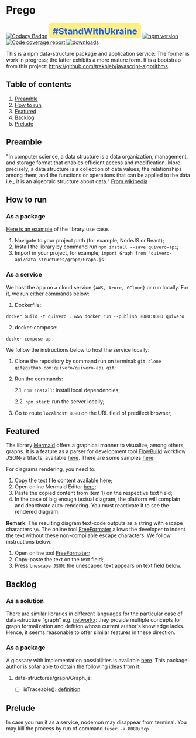 # Prego

[![Codacy Badge](https://api.codacy.com/project/badge/Grade/330043511b8240faa6161331a11e2abb)](https://app.codacy.com/gh/quivero/prego?utm_source=github.com&utm_medium=referral&utm_content=quivero/prego&utm_campaign=Badge_Grade_Settings)
[![StandWithUkraine](https://raw.githubusercontent.com/vshymanskyy/StandWithUkraine/main/badges/StandWithUkraine.svg)](https://github.com/vshymanskyy/StandWithUkraine/blob/main/docs/README.md)
[![npm version](https://img.shields.io/npm/v/dot-quiver)](https://www.npmjs.com/package/quivero-api)
[![Code coverage report](https://codecov.io/gh/quivero/prego/branch/main/graph/badge.svg?token=U6VOO56PDL)](https://app.codecov.io/gh/quivero/prego)
[![downloads](https://img.shields.io/npm/dm/quivero-api)](https://www.npmjs.com/package/quivero-api)

This is a npm data-structure package and application service: The former is work in progress; the latter exhibits a more mature form. It is a bootstrap from this project: https://github.com/trekhleb/javascript-algorithms.

## Table of contents

1. [Preamble](#preamble)
2. [How to run](#how-to-run)
3. [Featured](#featured)
4. [Backlog](#backlog)
5. [Prelude](#prelude)

## Preamble

"In computer science, a data structure is a data organization, management, and storage format that enables efficient access and modification. More precisely, a data structure is a collection of data values, the relationships among them, and the functions or operations that can be applied to the data i.e., it is an algebraic structure about data." [From wikipedia](https://en.wikipedia.org/wiki/Data_structure)

## How to run

### As a package

[Here is an example](https://github.com/quivero/use-case) of the library use case.

1. Navigate to your project path (for example, NodeJS or React);
2. Install the library by command run `npm install --save quivero-api`;
3. Import in your project, for example, `import Graph from 'quivero-api/data-structures/graph/Graph.js'`

### As a service

We host the app on a cloud service `{AWS, Azure, GCloud}` or run locally. For it, we run either commands below: 

1. Dockerfile:

```
docker build -t quivero . &&& docker run --publish 8080:8080 quivero
```

2. docker-compose:

```
docker-compose up
```

We follow the instructions below to host the service locally:

1. Clone the repository by command run on terminal: `git clone git@github.com:quivero/quivero-api.git`;
2. Run the commands:

   2.1. `npm install`: install local dependencies;

   2.2. `npm start`: run the server locally;

3. Go to route `localhost:8080` on the URL field of predilect browser;

## Featured

The library [Mermaid](https://github.com/mermaid-js/mermaid-cli) offers a graphical manner to visualize, among others, graphs. It is a feature as a parser for development tool [FlowBuild](https://github.com/flow-build) workflow JSON-artifacts, available [here](https://github.com/quivero-api/quivero-api/blob/44217b78c9b15dfbe33708b8f744ce8d3ea00e99/utils/workflow/parsers.js#L531). There are some samples [here](https://github.com/quivero/quivero-api-api/tree/main/src/samples/blueprints/diagrams).

For diagrams rendering, you need to:

1. Copy the text file content available [here](https://github.com/quivero/quivero-api/tree/main/src/samples/blueprints/diagrams);
2. Open online Mermaid Editor [here](https://mermaid.live);
3. Paste the copied content from item 1) on the respective text field;
4. In the case of big enough textual diagram, the platform will complain and deactivate auto-rendering. You must reactivate it to see the rendered diagram.

__Remark__: The resulting diagram text-code outputs as a string with escape characters `\n`. The online tool [FreeFormater](https://www.freeformatter.com/json-escape.html) allows the developer to indent the text without these non-compilable escape characters. We follow instructions below:

1. Open online tool [FreeFormater](https://www.freeformatter.com/json-escape.html);
2. Copy-paste the text on the text field;
3. Press `Unescape JSON`: the unescaped text appears on text field below.

## Backlog

### As a solution

There are similar libraries in different languages for the particular case of data-structure "graph" e.g. [networkx](https://networkx.org/documentation/stable/reference/classes/index.html): they provide multiple concepts for graph formalization and defition whose current author's knowledge lacks. Hence, it seems reasonable to offer similar features in these direction.

### As a package

A glossary with implementation possibilities is available [here](https://en.wikipedia.org/wiki/Glossary_of_graph_theory). This package author is sofar able to obtain the following ideas from it:

1. data-structures/graph/Graph.js:

   - [ ] isTraceable(): [definition](https://mathworld.wolfram.com/TraceableGraph.html)

## Prelude

In case you run it as a service, nodemon may disappear from terminal. You may kill the process by run of command `fuser -k 8080/tcp`
